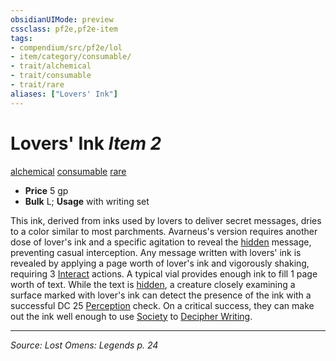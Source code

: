 ```yaml
---
obsidianUIMode: preview
cssclass: pf2e,pf2e-item
tags:
- compendium/src/pf2e/lol
- item/category/consumable/
- trait/alchemical
- trait/consumable
- trait/rare
aliases: ["Lovers' Ink"]
---
```

# Lovers' Ink *Item 2*  
[alchemical](alchemical.md "Alchemical Item Trait")  [consumable](consumable.md "Consumable Item Trait")  [rare](rare.md "Rare Rarity Trait")  

- **Price** 5 gp
- **Bulk** L; **Usage** with writing set

This ink, derived from inks used by lovers to deliver secret messages, dries to a color similar to most parchments. Avarneus's version requires another dose of lover's ink and a specific agitation to reveal the [hidden](conditions.md#Hidden) message, preventing casual interception. Any message written with lovers' ink is revealed by applying a page worth of lover's ink and vigorously shaking, requiring 3 [Interact](interact.md) actions. A typical vial provides enough ink to fill 1 page worth of text. While the text is [hidden](conditions.md#Hidden), a creature closely examining a surface marked with lover's ink can detect the presence of the ink with a successful DC 25 [Perception](skills.md#Perception) check. On a critical success, they can make out the ink well enough to use [Society](skills.md#Society) to [Decipher Writing](decipher-writing.md).


---
*Source: Lost Omens: Legends p. 24*